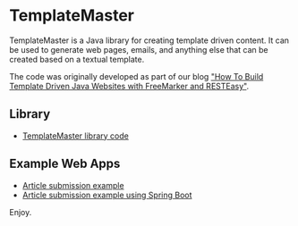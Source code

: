 # TemplateMaster
TemplateMaster is a Java library for creating template driven content.  It can be used to generate web pages, emails, and anything else that can be created based on a textual template.

The code was originally developed as part of our blog ["How To Build Template Driven Java Websites with FreeMarker and RESTEasy"](https://blog.stackhunter.com/2014/01/21/build-template-driven-java-websites-freemarker-resteasy/).

## Library
- [TemplateMaster library code](https://github.com/NorthConcepts/TemplateMaster/tree/master/library)


## Example Web Apps
- [Article submission example](https://github.com/NorthConcepts/TemplateMaster/tree/master/article-submission-example)
- [Article submission example using Spring Boot](https://github.com/NorthConcepts/TemplateMaster/tree/master/spring-boot-example)


Enjoy.
